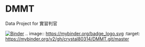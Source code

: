 # DMMT
Data Project for 實習判官

[![Binder](https://mybinder.org/badge_logo.svg)](https://mybinder.org/v2/gh/crystal80314/DMMT.git/master)
.. image:: https://mybinder.org/badge_logo.svg
 :target: https://mybinder.org/v2/gh/crystal80314/DMMT.git/master
